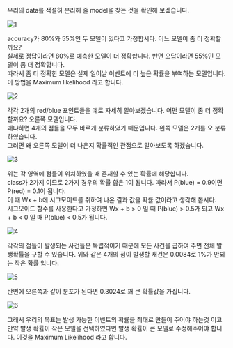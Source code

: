 우리의 data를 적절히 분리해 줄 model을 찾는 것을 확인해 보겠습니다.

![1](http://postfiles15.naver.net/MjAxNzEyMTVfMjkx/MDAxNTEzMzQ0ODY4MTE5.YrosM1tf1m_onHSkyp_cs9RQTEWUmXnssaajJmCgS7Yg.oaXEj6l8G6CMK8jgVlmccfCAESRNpIA7olHrj7zfeaMg.PNG.infoefficien/17-1_Maximum_Likelihood.mp4_000020968.png?type=w773)

accuracy가 80%와 55%인 두 모델이 있다고 가정합시다. 어느 모델이 좀 더 정확할까요?<br>
실제로 정답이라면 80%로 예측한 모델이 더 정확합니다. 반면 오답이라면 55%인 모델이 좀 더 정확합니다. <br> 
따라서 좀 더 정확한 모델은 실제 일어날 이벤트에 더 높은 확률을 부여하는 모델입니다.<br>
이 방법을 Maximum likelihood 라고 합니다. 

![2](http://postfiles14.naver.net/MjAxNzEyMTZfNTUg/MDAxNTEzNDMzNDQzODM4.F2bsIhAspbZMplfBDRZmUOxBhtRxjsGmxv653qGnfvYg.6v-wgPY5Lzp1YbcV0MHI0im1U3S1posidApokeKmydog.PNG.infoefficien/17-2_Maximum_Likelihood.mp4_000028501.png?type=w773)

각각 2개의 red/blue 포인트들을 예로 자세히 알아보겠습니다. 어떤 모델이 좀 더 정확할까요? 오른쪽 모델입니다.<br>
왜냐하면 4개의 점들을 모두 바르게 분류하였기 때문입니다. 왼쪽 모델은 2개를 오 분류 하였습니다.<br> 
그러면 왜 오른쪽 모델이 더 나은지 확률적인 관점으로 알아보도록 하겠습니다.

![3](http://postfiles2.naver.net/MjAxNzEyMTZfMTI3/MDAxNTEzNDM0ODc5NzI4.7KJ4T4WYgpUqPuZ2gcpju0Drts6a7Ejs8CbTkpkJzEYg.Vl00i1chRJ1aOliuV5pmdlnntxfYikqzpB2HNZ5_lT8g.PNG.infoefficien/17-2_Maximum_Likelihood.mp4_000081328.png?type=w773)

위는 각 영역에 점들이 위치하였을 때 존재할 수 있는 확률에 해당합니다.<br>
class가 2가지 이므로 2가지 경우의 확률 합은 1이 됩니다. 따라서 P(blue) = 0.9이면 P(red) = 0.1이 됩니다.<br>
이 때 Wx + b에 시그모이드를 취하여 나온 결과 값을 확률 값이라고 생각해 봅시다.<br>
시그모이드 함수를 사용한다고 가정하면 Wx + b > 0 일 때 P(blue) > 0.5가 되고 Wx + b < 0 일 때 P(blue) < 0.5가 됩니다.

![4](http://postfiles15.naver.net/MjAxNzEyMTZfMTA4/MDAxNTEzNDM1MTk0NDgw.vbj7uPe-3oV6Ggiygj_5tEUJxOJDjzTjbKwC7yqc9hAg.rIgGeP53oS2fWXoQHeaYi5439aPY0BdIkPODVSdXz5wg.PNG.infoefficien/17-2_Maximum_Likelihood.mp4_000112000.png?type=w773)

각각의 점들이 발생되는 사건들은 독립적이기 때문에 모든 사건을 곱하여 주면 전체 발생확률을 구할 수 있습니다. 위와 같은 4개의 점이 발생할 새건은 0.0084로 1%가 안되는 작은 확률 입니다. 

![5](http://postfiles7.naver.net/MjAxNzEyMTZfMTA1/MDAxNTEzNDM1MjcxNDU4.0-iYTTlIYTn2eHfd8TYkLKihx9aGBg0K--I8TfwCvucg.W25MVzMFCG2PH3N6ws2MEOxMKRQK_dcBkIyP0bCgnbUg.PNG.infoefficien/17-2_Maximum_Likelihood.mp4_000151533.png?type=w773)

반면에 오른쪽과 같이 분포가 된다면 0.3024로 꽤 큰 확률값을 가집니다.

![6](http://postfiles6.naver.net/MjAxNzEyMTZfODIg/MDAxNTEzNDM1MzU0NTU1.vIZKFUMO-vSkxk4F5eM1AcoYDaLZfQvswOGpBHWwo7Qg.zLZqJCVbNeU4OyWU0qqFNGad-K52ydPzB-S5relXR5og.PNG.infoefficien/17-2_Maximum_Likelihood.mp4_000187938.png?type=w773)

그래서 우리의 목표는 발생 가능한 이벤트의 확률을 최대로 만들어 주어야 하는것 이고 만약 발생 확률이 작은 모델을 선택하였다면 발생 확률이 큰 모델로 수정해주어야 합니다. 이것을 Maximum Likelihood 라고 합니다.